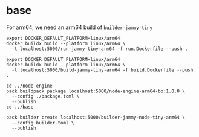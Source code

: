 # base

For arm64, we need an arm64 build of `builder-jammy-tiny`

```
export DOCKER_DEFAULT_PLATFORM=linux/arm64
docker buildx build --platform linux/arm64 \
  -t localhost:5000/run-jammy-tiny-arm64 -f run.Dockerfile --push .
```

```
export DOCKER_DEFAULT_PLATFORM=linux/arm64
docker buildx build --platform linux/arm64 \
  -t localhost:5000/build-jammy-tiny-arm64 -f build.Dockerfile --push .
```

```
cd ../node-engine
pack buildpack package localhost:5000/node-engine-arm64-bp:1.0.0 \
  --config ./package.toml \
  --publish
cd ../base
```


```
pack builder create localhost:5000/builder-jammy-node-tiny-arm64 \
  --config builder.toml \
  --publish
```
